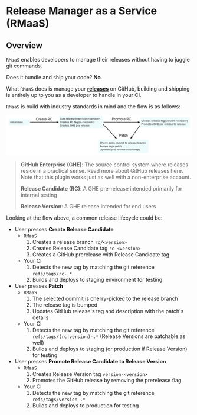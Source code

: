 # Release Manager as a Service (RMaaS)

## Overview

`RMaaS` enables developers to manage their releases without having to juggle git commands.

Does it bundle and ship your code? **No**.

What `RMaaS` does is manage your **[releases](https://docs.github.com/en/free-pro-team@latest/github/administering-a-repository/managing-releases-in-a-repository)** on GitHub, building and shipping is entirely up to you as a developer to handle in your CI.

`RMaaS` is build with industry standards in mind and the flow is as follows:

![](./src/cards/info/rmaas-flow.png)

> **GitHub Enterprise (GHE)**: The source control system where releases reside in a practical sense. Read more about GitHub releases here. Note that this plugin works just as well with a non-enterprise account.
>
> **Release Candidate (RC)**: A GHE pre-release intended primarily for internal testing
>
> **Release Version**: A GHE release intended for end users

Looking at the flow above, a common release lifecycle could be:

- User presses **Create Release Candidate**
  - `RMaaS`
    1. Creates a release branch `rc/<version>`
    1. Creates Release Candidate tag `rc-<version>`
    1. Creates a GitHub prerelease with Release Candidate tag
  - Your CI
    1. Detects the new tag by matching the git reference `refs/tags/rc-.*`
    1. Builds and deploys to staging environment for testing
- User presses **Patch**
  - `RMaaS`
    1. The selected commit is cherry-picked to the release branch
    1. The release tag is bumped
    1. Updates GitHub release's tag and description with the patch's details
  - Your CI
    1. Detects the new tag by matching the git reference `refs/tags/(rc|version)-.*` (Release Versions are patchable as well)
    1. Builds and deploys to staging (or production if Release Version) for testing
- User presses **Promote Release Candidate to Release Version**
  - `RMaaS`
    1. Creates Release Version tag `version-<version>`
    1. Promotes the GitHub release by removing the prerelease flag
  - Your CI
    1. Detects the new tag by matching the git reference `refs/tags/version-.*`
    1. Builds and deploys to production for testing
